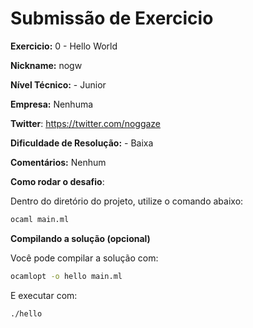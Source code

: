 # Submissão de Exercicio

**Exercicio:** 0 - Hello World

**Nickname:** nogw

**Nível Técnico:** - Junior

**Empresa:** Nenhuma

**Twitter**: https://twitter.com/noggaze

**Dificuldade de Resolução:** - Baixa

**Comentários:** Nenhum

**Como rodar o desafio**: 

Dentro do diretório do projeto, utilize o comando abaixo: 
```bash
ocaml main.ml
```

**Compilando a solução (opcional)**

Você pode compilar a solução com:
```bash
ocamlopt -o hello main.ml
```

E executar com:
```bash
./hello
```